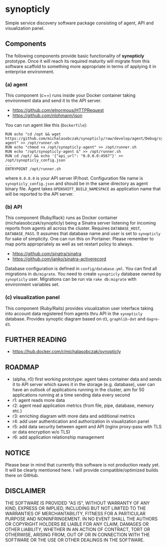 # synopticly

Simple service discovery software package consisting of agent, API and visualization panel.

## Components

The following components provide basic functionality of **synopticly** prototype. Once it will reach its required maturity will migrate from this software scaffold to something more appropriate in terms of applying it in enterprise environment.

### (a) agent
This component (c++) runs inside your Docker container taking environment data and send it to the API server.
- https://github.com/elnormous/HTTPRequest
- https://github.com/nlohmann/json

You can run agent like this (`Dockerfile`):
```
RUN echo "cd /opt && wget https://github.com/michalasobczak/synopticly/raw/develop/agent/Debug/synopticly-agent" >> /opt/runner.sh
RUN echo "chmod +x /opt/synopticly-agent" >> /opt/runner.sh
RUN echo "/opt/synopticly-agent &" >> /opt/runner.sh
RUN cd /opt/ && echo '{"api_url": "0.0.0.0:4567"}' >> /opt/synopticly_config.json
...
ENTRYPOINT /opt/runner.sh
```
where `0.0.0.0` is your API server IP/host. Configuration file name is `synopticly_config.json` and should be in the same directory as agent binary file. Agent takes `OPENSHIFT_BUILD_NAMESPACE` as application name that will be reported to the API server. 

### (b) API
This component (Ruby/Rack) runs as Docker container (michalasobczak/synopticly) being a Sinatra server listening for incoming reports from agents all across the cluster. Requires `DATABASE_HOST`, `DATABASE_PASS`. It assumes that database name and user is set to `synopticly` for sake of simplicity. One can run this on Portainer. Please remember to map ports appropriately as well as set restart policy to always.

- https://github.com/sinatra/sinatra
- https://github.com/janko/sinatra-activerecord

Database configuration is defined in `config/database.yml`. You can find all migrations in `db/migrate`. You need to create `synopticly` database owned by `synopticly` user. Migrations can be run via `rake db:migrate` with environment variables set.

### (c) visualization panel
This component (Ruby/Rails) provides visualization user interface taking into account data registered from agents thru API in the `synopticly` database. Provides synoptic diagram based on `d3`, `graphlib-dot` and `dagre-d3`. 

## FURTHER READING
- https://hub.docker.com/r/michalasobczak/synopticly

## ROADMAP

- (alpha, r0) first working prototype: agent takes container data and sends it to API server which saves it in the storage (e.g. database), user can have an outlook of applications running in the cluster, aim for 50 applications running at a time sending data every second
- r1: agent reads more data
- r2: agent read application metrics (from file, pipe, database, memory etc.)
- r3: enriching diagram with more data and additional metrics
- r4: add user authentication and authorization in visualization panel
- r5: add data security between agent and API (nginx proxy-pass with TLS or data encryption w/o TLS)
- r6: add application relationship management

## NOTICE
Please bear in mind that currently this software is not production ready yet. It will be clearly mentioned here. I will provide compatible/optimized builds there on GitHub.

## DISCLAIMER
THE SOFTWARE IS PROVIDED "AS IS", WITHOUT WARRANTY OF ANY KIND, EXPRESS OR IMPLIED, INCLUDING BUT NOT LIMITED TO THE WARRANTIES OF MERCHANTABILITY, FITNESS FOR A PARTICULAR PURPOSE AND NONINFRINGEMENT. IN NO EVENT SHALL THE AUTHORS OR COPYRIGHT HOLDERS BE LIABLE FOR ANY CLAIM, DAMAGES OR OTHER LIABILITY, WHETHER IN AN ACTION OF CONTRACT, TORT OR OTHERWISE, ARISING FROM, OUT OF OR IN CONNECTION WITH THE SOFTWARE OR THE USE OR OTHER DEALINGS IN THE SOFTWARE.
